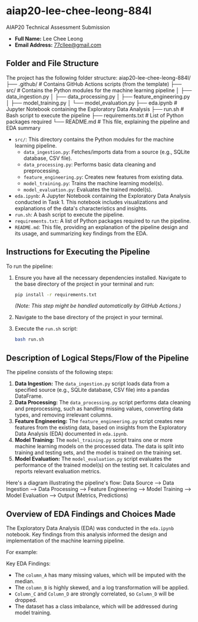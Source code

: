 # aiap20-lee-chee-leong-884I
AIAP20 Technical Assessment Submission 

* **Full Name:** Lee Chee Leong
* **Email Address:** 77cllee@gmail.com

## Folder and File Structure

The project has the following folder structure:
aiap20-lee-chee-leong-884I/
├── .github/             # Contains GitHub Actions scripts (from the template)
├── src/                 # Contains the Python modules for the machine learning pipeline
│   ├── data_ingestion.py
│   ├── data_processing.py
│   ├── feature_engineering.py
│   ├── model_training.py
│   └── model_evaluation.py
├── eda.ipynb            # Jupyter Notebook containing the Exploratory Data Analysis
├── run.sh               # Bash script to execute the pipeline
├── requirements.txt     # List of Python packages required
└── README.md            # This file, explaining the pipeline and EDA summary

* `src/`: This directory contains the Python modules for the machine learning pipeline.
    * `data_ingestion.py`: Fetches/imports data from a source (e.g., SQLite database, CSV file).
    * `data_processing.py`: Performs basic data cleaning and preprocessing.
    * `feature_engineering.py`: Creates new features from existing data.
    * `model_training.py`: Trains the machine learning model(s).
    * `model_evaluation.py`: Evaluates the trained model(s).
* `eda.ipynb`: A Jupyter Notebook containing the Exploratory Data Analysis conducted in Task 1. This notebook includes visualizations and explanations of the data's characteristics and insights.
* `run.sh`: A bash script to execute the pipeline.
* `requirements.txt`: A list of Python packages required to run the pipeline.
* `README.md`: This file, providing an explanation of the pipeline design and its usage, and summarizing key findings from the EDA.

## Instructions for Executing the Pipeline

To run the pipeline:

1.  Ensure you have all the necessary dependencies installed. Navigate to the base directory of the project in your terminal and run:

    ```bash
    pip install -r requirements.txt
    ```

    *(Note: This step might be handled automatically by GitHub Actions.)*

2.  Navigate to the base directory of the project in your terminal.

3.  Execute the `run.sh` script:

    ```bash
    bash run.sh
    ```

## Description of Logical Steps/Flow of the Pipeline

The pipeline consists of the following steps:

1.  **Data Ingestion:** The `data_ingestion.py` script loads data from a specified source (e.g., SQLite database, CSV file) into a pandas DataFrame.
2.  **Data Processing:** The `data_processing.py` script performs data cleaning and preprocessing, such as handling missing values, converting data types, and removing irrelevant columns.
3.  **Feature Engineering:** The `feature_engineering.py` script creates new features from the existing data, based on insights from the Exploratory Data Analysis (EDA) documented in `eda.ipynb`.
4.  **Model Training:** The `model_training.py` script trains one or more machine learning models on the processed data. The data is split into training and testing sets, and the model is trained on the training set.
5.  **Model Evaluation:** The `model_evaluation.py` script evaluates the performance of the trained model(s) on the testing set. It calculates and reports relevant evaluation metrics.

Here's a diagram illustrating the pipeline's flow:
Data Source --> Data Ingestion --> Data Processing --> Feature Engineering --> Model Training --> Model Evaluation --> Output (Metrics, Predictions)

## Overview of EDA Findings and Choices Made

The Exploratory Data Analysis (EDA) was conducted in the `eda.ipynb` notebook. Key findings from this analysis informed the design and implementation of the machine learning pipeline.

For example:

Key EDA Findings:

* The `column_A` has many missing values, which will be imputed with the median.
* The `column_B` is highly skewed, and a log transformation will be applied.
* `Column_C` and `Column_D` are strongly correlated, so `Column_D` will be dropped.
* The dataset has a class imbalance, which will be addressed during model training.
